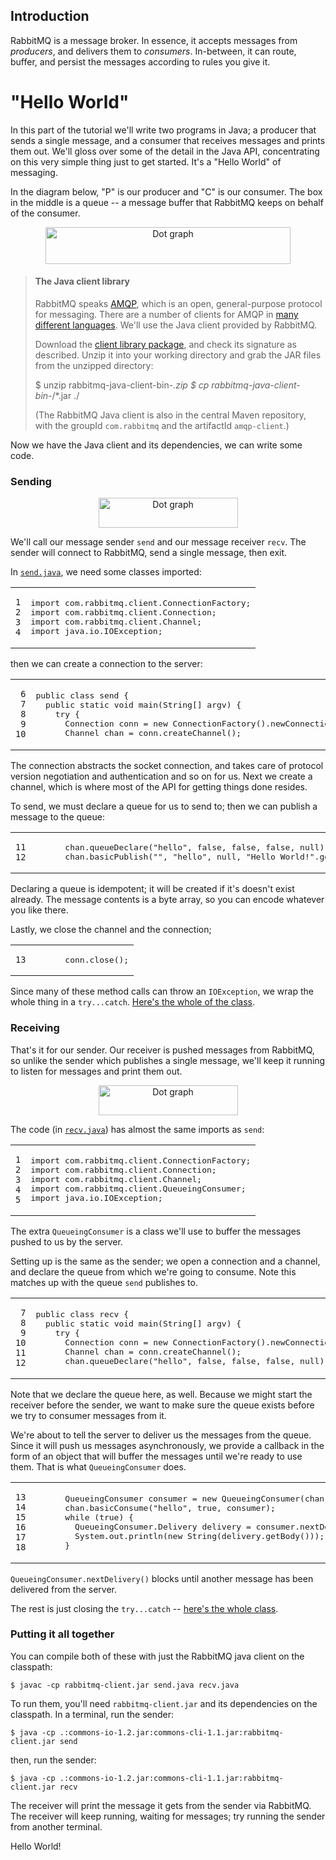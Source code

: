 
## Introduction

RabbitMQ is a message broker. In essence, it accepts messages from
_producers_, and delivers them to _consumers_. In-between, it can
route, buffer, and persist the messages according to rules you give
it.

# "Hello World"

In this part of the tutorial we'll write two programs in Java; a
producer that sends a single message, and a consumer that receives
messages and prints them out.  We'll gloss over some of the detail in
the Java API, concentrating on this very simple thing just to get
started.  It's a "Hello World" of messaging.

In the diagram below, "P" is our producer and "C" is our consumer. The
box in the middle is a queue -- a message buffer that RabbitMQ keeps
on behalf of the consumer.


<center><div class="dot_bitmap">
<img src="http://github.com/rabbitmq/rabbitmq-tutorials/raw/master/_img/3314f4be42ba3db9b161e564def3daca.png" alt="Dot graph" width="392" height="59" />
</div></center>


> #### The Java client library
>
> RabbitMQ speaks [AMQP](http://amqp.org/), which is an open,
> general-purpose protocol for messaging. There are a number of clients
> for AMQP in [many different
> languages](http://www.delicious.com/alexisrichardson/rabbitmq+client). We'll
> use the Java client provided by RabbitMQ.
>
> Download the [client library
> package](http://www.rabbitmq.com/java-client.html), and check its
> signature as described. Unzip it into your working directory and grab
> the JAR files from the unzipped directory:
>
>    $ unzip rabbitmq-java-client-bin-*.zip
>    $ cp rabbitmq-java-client-bin-*/*.jar ./
>
> (The RabbitMQ Java client is also in the central Maven repository,
> with the groupId `com.rabbitmq` and the artifactId `amqp-client`.)

Now we have the Java client and its dependencies, we can write some
code.

### Sending


<center><div class="dot_bitmap">
<img src="http://github.com/rabbitmq/rabbitmq-tutorials/raw/master/_img/28a5099cc807b687e36772091edcf740.png" alt="Dot graph" width="223" height="48" />
</div></center>


We'll call our message sender `send` and our message receiver
`recv`.  The sender will connect to RabbitMQ, send a single message,
then exit.

In
[`send.java`](http://github.com/rabbitmq/rabbitmq-tutorials/blob/master/java/send.java),
we need some classes imported:

<table class="highlighttable"><tr><td class="linenos"><div class="linenodiv"><pre><code class="java">1
2
3
4</code></pre></div></td><td class="code"><div class="highlight"><pre><span class="kn">import</span> <span class="nn">com.rabbitmq.client.ConnectionFactory</span><span class="o">;</span>
<span class="kn">import</span> <span class="nn">com.rabbitmq.client.Connection</span><span class="o">;</span>
<span class="kn">import</span> <span class="nn">com.rabbitmq.client.Channel</span><span class="o">;</span>
<span class="kn">import</span> <span class="nn">java.io.IOException</span><span class="o">;</span>
</pre></div>
</td></tr></table>

then we can create a connection to the server:

<table class="highlighttable"><tr><td class="linenos"><div class="linenodiv"><pre><code class="java"> 6
 7
 8
 9
10</code></pre></div></td><td class="code"><div class="highlight"><pre><span class="kd">public</span> <span class="kd">class</span> <span class="nc">send</span> <span class="o">{</span>
  <span class="kd">public</span> <span class="kd">static</span> <span class="kt">void</span> <span class="nf">main</span><span class="o">(</span><span class="n">String</span><span class="o">[]</span> <span class="n">argv</span><span class="o">)</span> <span class="o">{</span>
    <span class="k">try</span> <span class="o">{</span>
      <span class="n">Connection</span> <span class="n">conn</span> <span class="o">=</span> <span class="k">new</span> <span class="n">ConnectionFactory</span><span class="o">().</span><span class="na">newConnection</span><span class="o">();</span>
      <span class="n">Channel</span> <span class="n">chan</span> <span class="o">=</span> <span class="n">conn</span><span class="o">.</span><span class="na">createChannel</span><span class="o">();</span>
</pre></div>
</td></tr></table>

The connection abstracts the socket connection, and takes care of
protocol version negotiation and authentication and so on for us.
Next we create a channel, which is where most of the API for getting
things done resides.

To send, we must declare a queue for us to send to; then we can publish a message
to the queue:

<table class="highlighttable"><tr><td class="linenos"><div class="linenodiv"><pre><code class="java">11
12</code></pre></div></td><td class="code"><div class="highlight"><pre>      <span class="n">chan</span><span class="o">.</span><span class="na">queueDeclare</span><span class="o">(</span><span class="s">&quot;hello&quot;</span><span class="o">,</span> <span class="kc">false</span><span class="o">,</span> <span class="kc">false</span><span class="o">,</span> <span class="kc">false</span><span class="o">,</span> <span class="kc">null</span><span class="o">);</span>
      <span class="n">chan</span><span class="o">.</span><span class="na">basicPublish</span><span class="o">(</span><span class="s">&quot;&quot;</span><span class="o">,</span> <span class="s">&quot;hello&quot;</span><span class="o">,</span> <span class="kc">null</span><span class="o">,</span> <span class="s">&quot;Hello World!&quot;</span><span class="o">.</span><span class="na">getBytes</span><span class="o">());</span>
</pre></div>
</td></tr></table>

Declaring a queue is idempotent; it will be created if it's doesn't
exist already. The message contents is a byte array, so you can encode
whatever you like there.

Lastly, we close the channel and the connection;

<table class="highlighttable"><tr><td class="linenos"><div class="linenodiv"><pre><code class="java">13</code></pre></div></td><td class="code"><div class="highlight"><pre>      <span class="n">conn</span><span class="o">.</span><span class="na">close</span><span class="o">();</span>
</pre></div>
</td></tr></table>

Since many of these method calls can throw an `IOException`, we wrap
the whole thing in a `try...catch`.  [Here's the whole of the class](http://github.com/rabbitmq/rabbitmq-tutorials/blob/master/java/send.java).

### Receiving

That's it for our sender.  Our receiver is pushed messages from
RabbitMQ, so unlike the sender which publishes a single message, we'll
keep it running to listen for messages and print them out.


<center><div class="dot_bitmap">
<img src="http://github.com/rabbitmq/rabbitmq-tutorials/raw/master/_img/39d6d05c8bd0aaf7d7993ada5a785ae2.png" alt="Dot graph" width="223" height="48" />
</div></center>


The code (in [`recv.java`](http://github.com/rabbitmq/rabbitmq-tutorials/blob/master/java/recv.java)) has almost the same imports as `send`:

<table class="highlighttable"><tr><td class="linenos"><div class="linenodiv"><pre><code class="java">1
2
3
4
5</code></pre></div></td><td class="code"><div class="highlight"><pre><span class="kn">import</span> <span class="nn">com.rabbitmq.client.ConnectionFactory</span><span class="o">;</span>
<span class="kn">import</span> <span class="nn">com.rabbitmq.client.Connection</span><span class="o">;</span>
<span class="kn">import</span> <span class="nn">com.rabbitmq.client.Channel</span><span class="o">;</span>
<span class="kn">import</span> <span class="nn">com.rabbitmq.client.QueueingConsumer</span><span class="o">;</span>
<span class="kn">import</span> <span class="nn">java.io.IOException</span><span class="o">;</span>
</pre></div>
</td></tr></table>

The extra `QueueingConsumer` is a class we'll use to buffer the
messages pushed to us by the server.

Setting up is the same as the sender; we open a connection and a
channel, and declare the queue from which we're going to consume.
Note this matches up with the queue `send` publishes to.

<table class="highlighttable"><tr><td class="linenos"><div class="linenodiv"><pre><code class="java"> 7
 8
 9
10
11
12</code></pre></div></td><td class="code"><div class="highlight"><pre><span class="kd">public</span> <span class="kd">class</span> <span class="nc">recv</span> <span class="o">{</span>
  <span class="kd">public</span> <span class="kd">static</span> <span class="kt">void</span> <span class="nf">main</span><span class="o">(</span><span class="n">String</span><span class="o">[]</span> <span class="n">argv</span><span class="o">)</span> <span class="o">{</span>
    <span class="k">try</span> <span class="o">{</span>
      <span class="n">Connection</span> <span class="n">conn</span> <span class="o">=</span> <span class="k">new</span> <span class="n">ConnectionFactory</span><span class="o">().</span><span class="na">newConnection</span><span class="o">();</span>
      <span class="n">Channel</span> <span class="n">chan</span> <span class="o">=</span> <span class="n">conn</span><span class="o">.</span><span class="na">createChannel</span><span class="o">();</span>
      <span class="n">chan</span><span class="o">.</span><span class="na">queueDeclare</span><span class="o">(</span><span class="s">&quot;hello&quot;</span><span class="o">,</span> <span class="kc">false</span><span class="o">,</span> <span class="kc">false</span><span class="o">,</span> <span class="kc">false</span><span class="o">,</span> <span class="kc">null</span><span class="o">);</span>
</pre></div>
</td></tr></table>

Note that we declare the queue here, as well. Because we might start
the receiver before the sender, we want to make sure the queue exists
before we try to consumer messages from it.

We're about to tell the server to deliver us the messages from the
queue. Since it will push us messages asynchronously, we provide a
callback in the form of an object that will buffer the messages until
we're ready to use them. That is what `QueueingConsumer` does.

<table class="highlighttable"><tr><td class="linenos"><div class="linenodiv"><pre><code class="java">13
14
15
16
17
18</code></pre></div></td><td class="code"><div class="highlight"><pre>      <span class="n">QueueingConsumer</span> <span class="n">consumer</span> <span class="o">=</span> <span class="k">new</span> <span class="n">QueueingConsumer</span><span class="o">(</span><span class="n">chan</span><span class="o">);</span>
      <span class="n">chan</span><span class="o">.</span><span class="na">basicConsume</span><span class="o">(</span><span class="s">&quot;hello&quot;</span><span class="o">,</span> <span class="kc">true</span><span class="o">,</span> <span class="n">consumer</span><span class="o">);</span>
      <span class="k">while</span> <span class="o">(</span><span class="kc">true</span><span class="o">)</span> <span class="o">{</span>
        <span class="n">QueueingConsumer</span><span class="o">.</span><span class="na">Delivery</span> <span class="n">delivery</span> <span class="o">=</span> <span class="n">consumer</span><span class="o">.</span><span class="na">nextDelivery</span><span class="o">();</span>
        <span class="n">System</span><span class="o">.</span><span class="na">out</span><span class="o">.</span><span class="na">println</span><span class="o">(</span><span class="k">new</span> <span class="n">String</span><span class="o">(</span><span class="n">delivery</span><span class="o">.</span><span class="na">getBody</span><span class="o">()));</span>
      <span class="o">}</span>
</pre></div>
</td></tr></table>

`QueueingConsumer.nextDelivery()` blocks until another message has
been delivered from the server.

The rest is just closing the `try...catch` -- [here's the whole class](http://github.com/rabbitmq/rabbitmq-tutorials/blob/master/java/recv.java).

### Putting it all together

You can compile both of these with just the RabbitMQ java client on
the classpath:

    $ javac -cp rabbitmq-client.jar send.java recv.java

To run them, you'll need `rabbitmq-client.jar` and its dependencies on
the classpath.  In a terminal, run the sender:

    $ java -cp .:commons-io-1.2.jar:commons-cli-1.1.jar:rabbitmq-client.jar send

then, run the sender:

    $ java -cp .:commons-io-1.2.jar:commons-cli-1.1.jar:rabbitmq-client.jar recv

The receiver will print the message it gets from the sender via
RabbitMQ. The receiver will keep running, waiting for messages; try running
the sender from another terminal.

Hello World!


